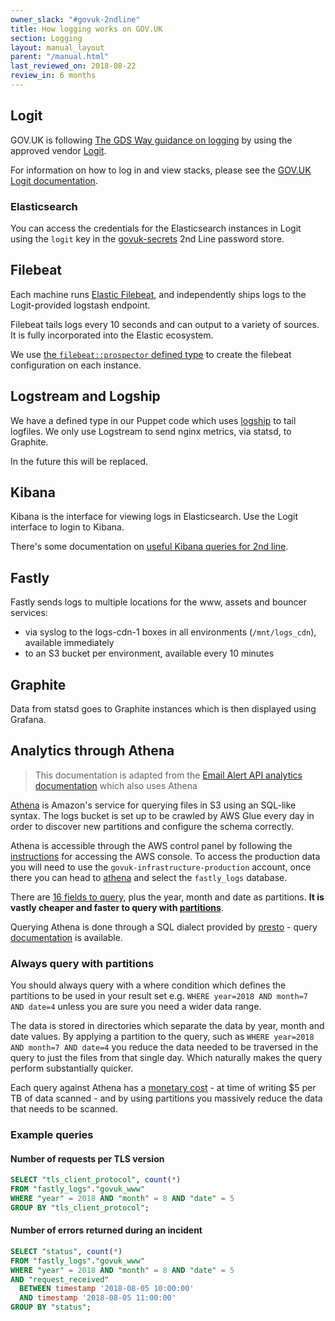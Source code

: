 ```yaml
---
owner_slack: "#govuk-2ndline"
title: How logging works on GOV.UK
section: Logging
layout: manual_layout
parent: "/manual.html"
last_reviewed_on: 2018-08-22
review_in: 6 months
---
```


## Logit

GOV.UK is following [The GDS Way guidance on logging][gds-way-logging] by using
the approved vendor [Logit][logit].

For information on how to log in and view stacks, please see the
[GOV.UK Logit documentation][logit-docs].

### Elasticsearch

You can access the credentials for the Elasticsearch instances in Logit using
the `logit` key in the [govuk-secrets] 2nd Line password store.

[gds-way-logging]: https://gds-way.cloudapps.digital/standards/logging.html#content
[logit]: https://logit.io
[logit-docs]: /manual/logit.html
[govuk-secrets]: https://github.com/alphagov/govuk-secrets

## Filebeat

Each machine runs [Elastic Filebeat][filebeat], and independently ships logs to
the Logit-provided logstash endpoint.

Filebeat tails logs every 10 seconds and can output to a variety of sources. It
is fully incorporated into the Elastic ecosystem.

We use [the `filebeat::prospector` defined type][filebeat_prospector] to create
the filebeat configuration on each instance.

[filebeat]: https://www.elastic.co/products/beats/filebeat
[filebeat_prospector]: https://github.com/alphagov/govuk-puppet/blob/4cca939ec49a9b4c106b14b7cf896db31a003636/modules/filebeat/manifests/prospector.pp

## Logstream and Logship

We have a defined type in our Puppet code which uses [logship][logship] to tail
logfiles. We only use Logstream to send nginx metrics, via statsd, to Graphite.

In the future this will be replaced.

[logship]: https://github.com/alphagov/tagalog/blob/master/tagalog/command/logship.py

## Kibana

Kibana is the interface for viewing logs in Elasticsearch. Use the Logit
interface to login to Kibana.

There's some documentation on [useful Kibana queries for 2nd line][kibana-docs].

[kibana-docs]: /manual/kibana.html

## Fastly

Fastly sends logs to multiple locations for the www, assets and bouncer
services:

- via syslog to the logs-cdn-1 boxes in all environments (`/mnt/logs_cdn`),
  available immediately
- to an S3 bucket per environment, available every 10 minutes

## Graphite

Data from statsd goes to Graphite instances which is then displayed using
Grafana.

## Analytics through Athena

> This documentation is adapted from the [Email Alert API analytics documentation][email-athena]
> which also uses Athena

[Athena][athena] is Amazon's service for querying files in S3 using an SQL-like
syntax. The logs bucket is set up to be crawled by AWS Glue every day in order to
discover new partitions and configure the schema correctly.

Athena is accessible through the AWS control panel by following the
[instructions][console-instructions] for accessing the AWS console.
To access the production data you will need to use the
`govuk-infrastructure-production` account, once there you can head to
[athena](https://eu-west-1.console.aws.amazon.com/athena) and select the
`fastly_logs` database.

There are [16 fields to query][athena-fields], plus the year, month and date
as partitions. **It is vastly cheaper and faster to query with
[partitions](#always-query-with-partitions)**.

Querying Athena is done through a SQL dialect provided by
[presto](https://prestodb.io/) - query [documentation][athena-queries] is
available.

### Always query with partitions

You should always query with a where condition which defines the partitions
to be used in your result set e.g. `WHERE year=2018 AND month=7 AND date=4`
unless you are sure you need a wider data range.

The data is stored in directories which separate the data by year, month and
date values. By applying a partition to the query, such as `WHERE year=2018 AND
month=7 AND date=4` you reduce the data needed to be traversed in the query
to just the files from that single day. Which naturally makes the query
perform substantially quicker.

Each query against Athena has a
[monetary cost](https://aws.amazon.com/athena/pricing/) - at time of writing $5
per TB of data scanned - and by using partitions you massively reduce the data
that needs to be scanned.

### Example queries

#### Number of requests per TLS version

```sql
SELECT "tls_client_protocol", count(*)
FROM "fastly_logs"."govuk_www"
WHERE "year" = 2018 AND "month" = 8 AND "date" = 5
GROUP BY "tls_client_protocol";
```

#### Number of errors returned during an incident

```sql
SELECT "status", count(*)
FROM "fastly_logs"."govuk_www"
WHERE "year" = 2018 AND "month" = 8 AND "date" = 5
AND "request_received"
  BETWEEN timestamp '2018-08-05 10:00:00'
  AND timestamp '2018-08-05 11:00:00'
GROUP BY "status";
```

[email-athena]: https://github.com/alphagov/email-alert-api/blob/master/doc/analytics.md
[athena]: https://aws.amazon.com/athena/
[athena-queries]: https://docs.aws.amazon.com/athena/latest/ug/functions-operators-reference-section.html
[console-instructions]: /manual/seeing-things-in-the-aws-console.html
[athena-fields]: https://github.com/alphagov/govuk-aws/blob/f92ab35ce0517db8f0d05ecf5571247c6626b645/terraform/projects/infra-fastly-logs/main.tf#L214-L297
